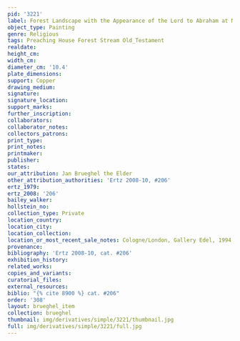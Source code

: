 ```yaml
---
pid: '3221'
label: Forest Landscape with the Appearance of the Lord to Abraham at Mamre
object_type: Painting
genre: Religious
tags: Preaching House Forest Stream Old_Testament
realdate: 
height_cm: 
width_cm: 
diameter_cm: '10.4'
plate_dimensions: 
support: Copper
drawing_medium: 
signature: 
signature_location: 
support_marks: 
further_inscription: 
collaborators: 
collaborator_notes: 
collectors_patrons: 
print_type: 
print_notes: 
printmaker: 
publisher: 
states: 
our_attribution: Jan Brueghel the Elder
other_attribution_authorities: 'Ertz 2008-10, #206'
ertz_1979: 
ertz_2008: '206'
bailey_walker: 
hollstein_no: 
collection_type: Private
location_country: 
location_city: 
location_collection: 
location_or_most_recent_sale_notes: Cologne/London, Gallery Edel, 1994
provenance: 
bibliography: 'Ertz 2008-10, cat. #206'
exhibition_history: 
related_works: 
copies_and_variants: 
curatorial_files: 
external_resources: 
biblio: "{% cite 8900 %} cat. #206"
order: '308'
layout: brueghel_item
collection: brueghel
thumbnail: img/derivatives/simple/3221/thumbnail.jpg
full: img/derivatives/simple/3221/full.jpg
---
```

